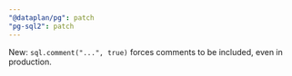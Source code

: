 ```yaml
---
"@dataplan/pg": patch
"pg-sql2": patch
---
```


New: `sql.comment("...", true)` forces comments to be included, even in
production.
